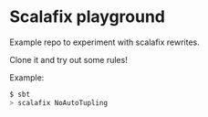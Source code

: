 # Scalafix playground

Example repo to experiment with scalafix rewrites.

Clone it and try out some rules!

Example:

```bash
$ sbt
> scalafix NoAutoTupling
```
